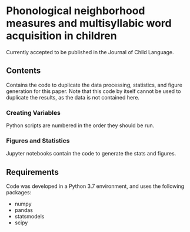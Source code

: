 # Phonological neighborhood measures and multisyllabic word acquisition in children

Currently accepted to be published in the Journal of Child Language.

## Contents
Contains the code to duplicate the data processing, statistics, 
and figure generation for this paper. Note that this code by itself
cannot be used to duplicate the results, as the data is not 
contained here.

### Creating Variables
Python scripts are numbered in the order they should be run.

### Figures and Statistics
Jupyter notebooks contain the code to generate the stats and figures.

## Requirements
Code was developed in a Python 3.7 environment, and uses the following packages:
- numpy
- pandas
- statsmodels 
- scipy
